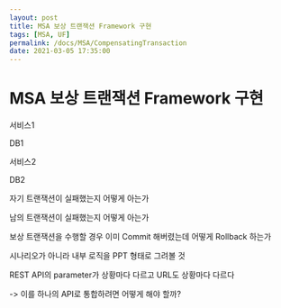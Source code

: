 ```yaml
---
layout: post
title: MSA 보상 트랜잭션 Framework 구현
tags: [MSA, UF]
permalink: /docs/MSA/CompensatingTransaction
date: 2021-03-05 17:35:00
---
```




# MSA 보상 트랜잭션 Framework 구현

서비스1

DB1

서비스2

DB2



자기 트랜잭션이 실패했는지 어떻게 아는가

남의 트랜잭션이 실패했는지 어떻게 아는가

보상 트랜잭션을 수행할 경우 이미 Commit 해버렸는데 어떻게 Rollback 하는가

시나리오가 아니라 내부 로직을 PPT 형태로 그려볼 것

REST API의 parameter가 상황마다 다르고 URL도 상황마다 다르다

-> 이를 하나의 API로 통합하려면 어떻게 해야 할까?
